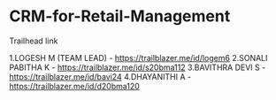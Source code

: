 # CRM-for-Retail-Management

Trailhead link

1.LOGESH M (TEAM LEAD) - https://trailblazer.me/id/logem6
2.SONALI PABITHA K - https://trailblazer.me/id/s20bma112
3.BAVITHRA DEVI S - https://trailblazer.me/id/bavi24
4.DHAYANITHI A - https://trailblazer.me/id/d20bma120
